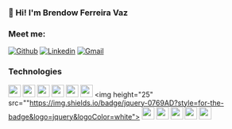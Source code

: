 ### 👋 Hi! I'm Brendow Ferreira Vaz


### Meet me:

[![Github](https://img.shields.io/badge/-Github-181717?style=for-the-badge&logo=Github&logoColor=white)](https://github.com/brendowvaz) 
[![Linkedin](https://img.shields.io/badge/-LinkedIn-blue?style=for-the-badge&logo=Linkedin&logoColor=white)](https://www.linkedin.com/in/brendow-ferreira-vaz-543680212) 
[![Gmail](http://img.shields.io/badge/-Gmail-D14836?style=for-the-badge&logo=Gmail&logoColor=white)](mailto:brendowvaz00@gmail.com)

### Technologies 

<img height="25" src="https://img.shields.io/badge/html5-E34F26.svg?&style=for-the-badge&logo=html5&logoColor=white"></img>
<img height="25" src="https://img.shields.io/badge/css3-1572B6.svg?&style=for-the-badge&logo=css3&logoColor=white"></img> 
<img height="25" src="https://img.shields.io/badge/javascript-ffff00.svg?&style=for-the-badge&logo=javascript&logoColor=000"></img>
<img height="25" src="https://img.shields.io/badge/typescript-33adff.svg?&style=for-the-badge&logo=typescript&logoColor=white"></img>
<img height="25" src="https://img.shields.io/badge/nodejs-339933.svg?&style=for-the-badge&logo=node.js&logoColor=white"></img>
<img height="25"  src="https://img.shields.io/badge/express-000000?style=for-the-badge&logo=express&logoColor=white"></img>
<img height="25" src=""https://img.shields.io/badge/jquery-0769AD?style=for-the-badge&logo=jquery&logoColor=white"></img>
<img height="25" src="https://img.shields.io/badge/react-000033.svg?&style=for-the-badge&logo=react&logoColor=white"> </img>
<img height="25" src="https://img.shields.io/badge/Swagger-85EA2D.svg?&style=for-the-badge&logo=Swagger&logoColor=black"></img>
<img height="25" src="https://img.shields.io/badge/Git-F05032.svg?&style=for-the-badge&logo=Git&logoColor=white"></img>
<img height="25" src="https://img.shields.io/badge/mysql-4479A1.svg?&style=for-the-badge&logo=mysql&logoColor=white"></img>
<img height="25" src="https://img.shields.io/badge/MongoDB-47A248.svg?&style=for-the-badge&logo=MongoDB&logoColor=white"></img>



